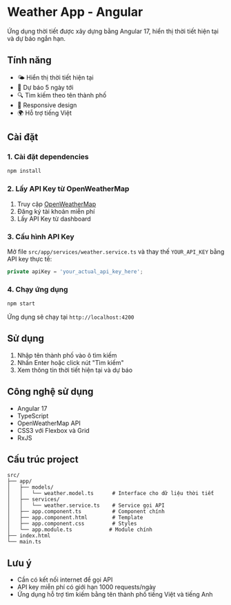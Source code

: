 # Weather App - Angular

Ứng dụng thời tiết được xây dựng bằng Angular 17, hiển thị thời tiết hiện tại và dự báo ngắn hạn.

## Tính năng

- 🌤️ Hiển thị thời tiết hiện tại
- 📅 Dự báo 5 ngày tới
- 🔍 Tìm kiếm theo tên thành phố
- 📱 Responsive design
- 🌍 Hỗ trợ tiếng Việt

## Cài đặt

### 1. Cài đặt dependencies
```bash
npm install
```

### 2. Lấy API Key từ OpenWeatherMap
1. Truy cập [OpenWeatherMap](https://openweathermap.org/api)
2. Đăng ký tài khoản miễn phí
3. Lấy API Key từ dashboard

### 3. Cấu hình API Key
Mở file `src/app/services/weather.service.ts` và thay thế `YOUR_API_KEY` bằng API key thực tế:

```typescript
private apiKey = 'your_actual_api_key_here';
```

### 4. Chạy ứng dụng
```bash
npm start
```

Ứng dụng sẽ chạy tại `http://localhost:4200`

## Sử dụng

1. Nhập tên thành phố vào ô tìm kiếm
2. Nhấn Enter hoặc click nút "Tìm kiếm"
3. Xem thông tin thời tiết hiện tại và dự báo

## Công nghệ sử dụng

- Angular 17
- TypeScript
- OpenWeatherMap API
- CSS3 với Flexbox và Grid
- RxJS

## Cấu trúc project

```
src/
├── app/
│   ├── models/
│   │   └── weather.model.ts      # Interface cho dữ liệu thời tiết
│   ├── services/
│   │   └── weather.service.ts    # Service gọi API
│   ├── app.component.ts          # Component chính
│   ├── app.component.html        # Template
│   ├── app.component.css         # Styles
│   └── app.module.ts            # Module chính
├── index.html
└── main.ts
```

## Lưu ý

- Cần có kết nối internet để gọi API
- API key miễn phí có giới hạn 1000 requests/ngày
- Ứng dụng hỗ trợ tìm kiếm bằng tên thành phố tiếng Việt và tiếng Anh

